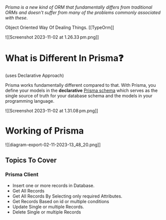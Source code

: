 _Prisma is a new kind of ORM that fundamentally differs from traditional ORMs and doesn't suffer from many of the problems commonly associated with these_.


Object Oriented Way Of Dealing Things.  [[TypeOrm]]

![[Screenshot 2023-11-02 at 1.26.33 pm.png]]


# What is Different In Prisma❓
(uses Declarative Approach)

Prisma works fundamentally different compared to that. With Prisma, you define your models in the **declarative** [Prisma schema](https://www.prisma.io/docs/concepts/components/prisma-schema) which serves as the single source of truth for your database schema and the models in your programming language.


![[Screenshot 2023-11-02 at 1.31.08 pm.png]]


# Working of Prisma


![[diagram-export-02-11-2023-13_48_20.png]]



## Topics To Cover 

### Prisma Client

- Insert one or more records in Database.
- Get All Records
- Get All Records By Selecting only required Attributes.
- Get Records Based on id or multiple conditions
- Update Single or multiple Records.
- Delete Single or multiple Records


